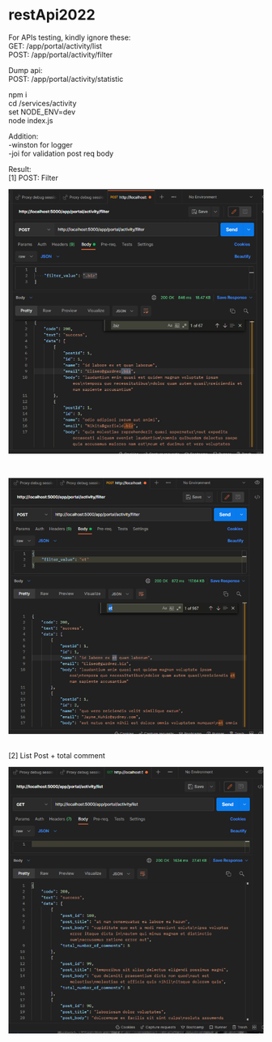 # restApi2022

For APIs testing, kindly ignore these: <br>
GET: /app/portal/activity/list <br>
POST: /app/portal/activity/filter <br>

Dump api: <br>
POST: /app/portal/activity/statistic <br>


npm i  <br>
cd /services/activity  <br>
set NODE_ENV=dev <br>
node index.js <br>

Addition: <br>
-winston for logger <br>
-joi for validation post req body <br>

Result: <br>
[1] POST: Filter
<p align="left">
  <img src="https://raw.githubusercontent.com/syukranDev/restApi2022/main/images/filter.PNG" />
  </p> <br /> 
  
  <p align="left">
  <img src="https://raw.githubusercontent.com/syukranDev/restApi2022/main/images/filter_2.PNG" />
  </p> <br /> 
 [2] List Post + total comment 
  <p align="left">
  <img src="https://raw.githubusercontent.com/syukranDev/restApi2022/main/images/listPostAndComments.PNG" />
  </p> <br /> 
